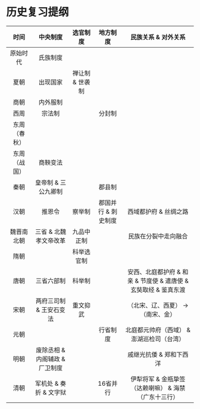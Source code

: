 # 历史复习提纲

|   时间   | 中央制度 | 选官制度 | 地方制度 | 民族关系 & 对外关系 |
| :------: | :------: | :----: | :------: | :------: |
| 原始时代 | 氏族制度 |     |     |          |
| 夏朝 | 出现国家 | 禅让制 & 世袭制 | | |
| 商朝 | 内外服制 | | | |
| 西周 | 宗法制 | | 分封制 | |
| 东周（春秋） | | | | |
| 东周（战国） | 商鞅变法 | | | |
| 秦朝 | 皇帝制 & 三公九卿制 | | 郡县制 | |
| 汉朝 | 推恩令 | 察举制 | 郡国并行 & 刺史制度 | 西域都护府 & 丝绸之路 |
| 魏晋南北朝 | 三省 & 北魏孝文帝改革 | 九品中正制 | | 民族在分裂中走向融合 |
| 隋朝 | | 科举选官制 | | |
| 唐朝 | 三省六部制 | 科举制 | | 安西、北庭都护府 & 和亲 & 节度使 & 遣唐使 & 玄奘取经 & 鉴真东渡 |
| 宋朝 | 两府三司制 & 王安石变法 | 重文抑武 | | （北宋、辽、西夏） -> （南宋、金） |
| 元朝 | | | 行省制度 | 北庭都元帅府（西域） & 澎湖巡检司（台湾）|
| 明朝 | 废除丞相 & 内阁辅政 & 厂卫制度 | | | 戚继光抗倭 & 郑和下西洋 |
| 清朝 | 军机处 & 奏折 & 文字狱 | | 16省并行 | 伊犁将军 & 金瓶挚签（达赖喇嘛） & 海禁（广东十三行）|